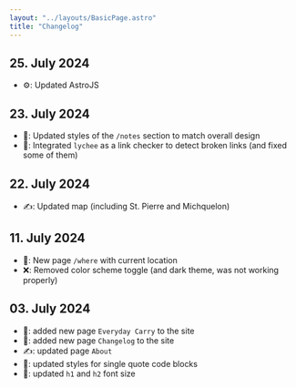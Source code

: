 ```yaml
---
layout: "../layouts/BasicPage.astro"
title: "Changelog"
---
```


## 25. July 2024

- ⚙️: Updated AstroJS

## 23. July 2024

- 🎨: Updated styles of the `/notes` section to match overall design
- 🚀: Integrated `lychee` as a link checker to detect broken links (and fixed some of them)

## 22. July 2024

- ✍️: Updated map (including St. Pierre and Michquelon)

## 11. July 2024

- 🚀: New page `/where` with current location
- ❌: Removed color scheme toggle (and dark theme, was not working properly)

## 03. July 2024

- 🚀: added new page `Everyday Carry` to the site
- 🚀: added new page `Changelog` to the site
- ✍️: updated page `About`
- 🎨: updated styles for single quote code blocks
- 🎨: updated `h1` and `h2` font size
